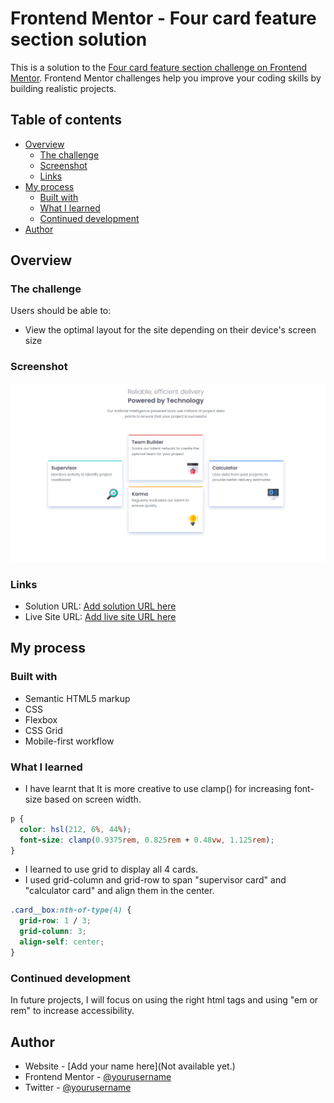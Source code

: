 # Frontend Mentor - Four card feature section solution

This is a solution to the [Four card feature section challenge on Frontend Mentor](https://www.frontendmentor.io/challenges/four-card-feature-section-weK1eFYK). Frontend Mentor challenges help you improve your coding skills by building realistic projects.

## Table of contents

- [Overview](#overview)
  - [The challenge](#the-challenge)
  - [Screenshot](#screenshot)
  - [Links](#links)
- [My process](#my-process)
  - [Built with](#built-with)
  - [What I learned](#what-i-learned)
  - [Continued development](#continued-development)
- [Author](#author)

## Overview

### The challenge

Users should be able to:

- View the optimal layout for the site depending on their device's screen size

### Screenshot

![](/images/final-screenshot.png)

### Links

- Solution URL: [Add solution URL here](https://www.frontendmentor.io/solutions/4-cards-responsive-mobile-first-hEg6cO4wer)
- Live Site URL: [Add live site URL here](https://ttar007.github.io/Four-card/)

## My process

### Built with

- Semantic HTML5 markup
- CSS
- Flexbox
- CSS Grid
- Mobile-first workflow

### What I learned

- I have learnt that It is more creative to use clamp() for increasing font-size based on screen width.

```css
p {
  color: hsl(212, 6%, 44%);
  font-size: clamp(0.9375rem, 0.825rem + 0.48vw, 1.125rem);
}
```

- I learned to use grid to display all 4 cards.
- I used grid-column and grid-row to span "supervisor card" and "calculator card" and align them in the center.

```css
.card__box:nth-of-type(4) {
  grid-row: 1 / 3;
  grid-column: 3;
  align-self: center;
}
```

### Continued development

In future projects, I will focus on using the right html tags and using "em or rem" to increase accessibility.

## Author

- Website - [Add your name here](Not available yet.)
- Frontend Mentor - [@yourusername](https://www.frontendmentor.io/profile/yourusername)
- Twitter - [@yourusername](https://www.twitter.com/yourusername)
